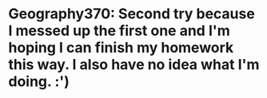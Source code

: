 # Geography370: Second try because I messed up the first one and I'm hoping I can finish my homework this way. I also have no idea what I'm doing. :')
